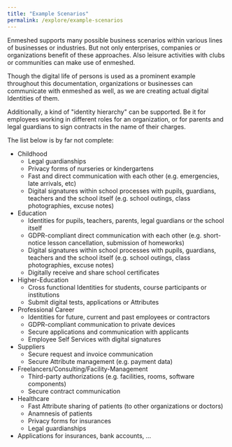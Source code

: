 ```yaml
---
title: "Example Scenarios"
permalink: /explore/example-scenarios
---
```


Enmeshed supports many possible business scenarios within various lines of businesses or industries. But not only enterprises, companies or organizations benefit of these approaches. Also leisure activities with clubs or communities can make use of enmeshed.

Though the digital life of persons is used as a prominent example throughout this documentation, organizations or businesses can communicate with enmeshed as well, as we are creating actual digital Identities of them.

Additionally, a kind of "identity hierarchy" can be supported. Be it for employees working in different roles for an organization, or for parents and legal guardians to sign contracts in the name of their charges.

The list below is by far not complete:

- Childhood
  - Legal guardianships
  - Privacy forms of nurseries or kindergartens
  - Fast and direct communication with each other (e.g. emergencies, late arrivals, etc)
  - Digital signatures within school processes with pupils, guardians, teachers and the school itself (e.g. school outings, class photographies, excuse notes)
- Education
  - Identities for pupils, teachers, parents, legal guardians or the school itself
  - GDPR-compliant direct communication with each other (e.g. short-notice lesson cancellation, submission of homeworks)
  - Digital signatures within school processes with pupils, guardians, teachers and the school itself (e.g. school outings, class photographies, excuse notes)
  - Digitally receive and share school certificates
- Higher-Education
  - Cross functional Identities for students, course participants or institutions
  - Submit digital tests, applications or Attributes
- Professional Career
  - Identities for future, current and past employees or contractors
  - GDPR-compliant communication to private devices
  - Secure applications and communication with applicants
  - Employee Self Services with digital signatures
- Suppliers
  - Secure request and invoice communication
  - Secure Attribute management (e.g. payment data)
- Freelancers/Consulting/Facility-Management
  - Third-party authorizations (e.g. facilities, rooms, software components)
  - Secure contract communication
- Healthcare
  - Fast Attribute sharing of patients (to other organizations or doctors)
  - Anamnesis of patients
  - Privacy forms for insurances
  - Legal guardianships
- Applications for insurances, bank accounts, ...
